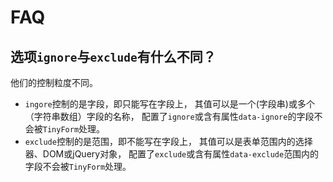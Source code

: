 # FAQ

## 选项`ignore`与`exclude`有什么不同？
    
他们的控制粒度不同。

- `ingore`控制的是字段，即只能写在字段上，
其值可以是一个(字段串)或多个（字符串数组）字段的名称，
配置了`ignore`或含有属性`data-ignore`的字段不会被`TinyForm`处理。    
- `exclude`控制的是范围，即不能写在字段上，
其值可以是表单范围内的选择器、DOM或jQuery对象，
配置了`exclude`或含有属性`data-exclude`范围内的字段不会被`TinyForm`处理。

